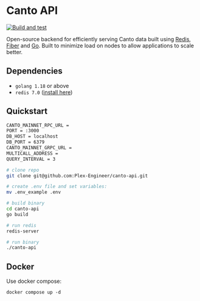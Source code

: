 # Canto API 
[![Build and test](https://github.com/Plex-Engineer/canto-api/actions/workflows/go.yml/badge.svg)](https://github.com/Plex-Engineer/canto-api/actions/workflows/go.yml)

Open-source backend for efficiently serving Canto data built using [Redis](https://github.com/redis/redis), [Fiber](https://github.com/gofiber/fiber) and [Go](https://github.com/golang/go). Built to minimize load on nodes to allow applications to scale better. 

## Dependencies
- `golang 1.18` or above
- `redis 7.0` ([install here](https://redis.io/docs/getting-started/installation/))
## Quickstart

```bash
CANTO_MAINNET_RPC_URL = 
PORT = :3000
DB_HOST = localhost
DB_PORT = 6379
CANTO_MAINNET_GRPC_URL = 
MULTICALL_ADDRESS = 
QUERY_INTERVAL = 3
```

```bash
# clone repo
git clone git@github.com:Plex-Engineer/canto-api.git

# create .env file and set variables:
mv .env_example .env

# build binary
cd canto-api
go build

# run redis 
redis-server

# run binary
./canto-api
```

## Docker
Use docker compose:

`docker compose up -d`
